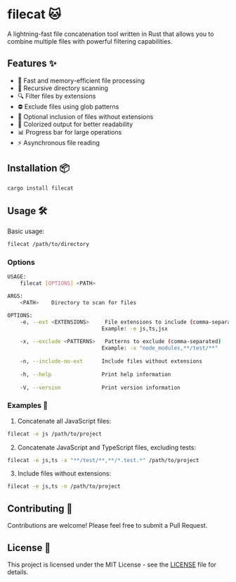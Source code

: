 # filecat 🐱

A lightning-fast file concatenation tool written in Rust that allows you to combine multiple files with powerful filtering capabilities.

## Features ✨

- 🚀 Fast and memory-efficient file processing
- 📁 Recursive directory scanning
- 🔍 Filter files by extensions
- ⛔ Exclude files using glob patterns
- 🎯 Optional inclusion of files without extensions
- 🌈 Colorized output for better readability
- 📊 Progress bar for large operations
- ⚡ Asynchronous file reading

## Installation 📦

```bash
cargo install filecat
```

## Usage 🛠️

Basic usage:
```bash
filecat /path/to/directory
```

### Options

```bash
USAGE:
    filecat [OPTIONS] <PATH>

ARGS:
    <PATH>    Directory to scan for files

OPTIONS:
    -e, --ext <EXTENSIONS>     File extensions to include (comma-separated)
                              Example: -e js,ts,jsx
    
    -x, --exclude <PATTERNS>   Patterns to exclude (comma-separated)
                              Example: -x "node_modules,**/test/**"
    
    -n, --include-no-ext      Include files without extensions
    
    -h, --help                Print help information
    
    -V, --version             Print version information
```

### Examples 📝

1. Concatenate all JavaScript files:
```bash
filecat -e js /path/to/project
```

2. Concatenate JavaScript and TypeScript files, excluding tests:
```bash
filecat -e js,ts -x "**/test/**,**/*.test.*" /path/to/project
```

3. Include files without extensions:
```bash
filecat -e js,ts -n /path/to/project
```

## Contributing 🤝

Contributions are welcome! Please feel free to submit a Pull Request.

## License 📄

This project is licensed under the MIT License - see the [LICENSE](LICENSE) file for details.